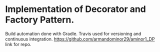 # Implementation of Decorator and Factory Pattern.
Build automation done with Gradle.
Travis used for versioning and continuous integration.
https://github.com/armandominor29/aminor1_DP link for repo.
